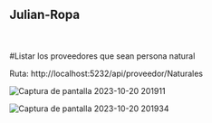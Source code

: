 ## Julian-Ropa 
<br><br>
#Listar los proveedores que sean persona natural

Ruta: http://localhost:5232/api/proveedor/Naturales

![Captura de pantalla 2023-10-20 201911](https://github.com/julianlpz69/Julian-Ropa/assets/131847060/ad11bb78-36c7-4acc-8312-540343e286a5)


![Captura de pantalla 2023-10-20 201934](https://github.com/julianlpz69/Julian-Ropa/assets/131847060/1d28e1be-c016-4d27-b221-e5fe0bccfb7b)
